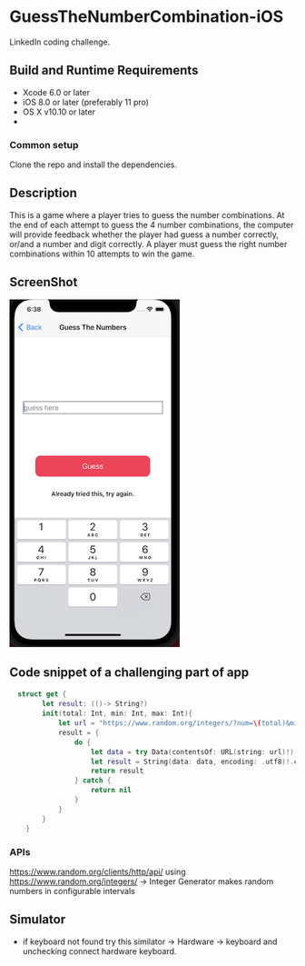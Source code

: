 # GuessTheNumberCombination-iOS
LinkedIn coding challenge.

## Build and Runtime Requirements
+ Xcode 6.0 or later
+ iOS 8.0 or later (preferably 11 pro)
+ OS X v10.10 or later
+ 
### Common setup
Clone the repo and install the dependencies.


## Description 
This is a game where a player tries to guess the number combinations. At the end of each
attempt to guess the 4 number combinations, the computer will provide feedback whether the
player had guess a number correctly, or/and a number and digit correctly. A player must guess
the right number combinations within 10 attempts to win the game.

## ScreenShot

 ![home Screen](Assets/homescreen.png)



## Code snippet of a challenging part of app

```swift
  struct get {
        let result: (()-> String?)
        init(total: Int, min: Int, max: Int){
            let url = "https://www.random.org/integers/?num=\(total)&min=\(min)&max=\(max)&col=1&base=10&format=plain&rnd=new"
            result = {
                do {
                    let data = try Data(contentsOf: URL(string: url)!)
                    let result = String(data: data, encoding: .utf8)!.components(separatedBy: "\n").joined()
                    return result
                } catch {
                    return nil
                }
            }
        }
    }
  ```
  
### APIs
https://www.random.org/clients/http/api/
using https://www.random.org/integers/ -> Integer Generator makes random numbers in configurable intervals

## Simulator
- if keyboard not found try this
similator -> Hardware -> keyboard and unchecking connect hardware keyboard.
